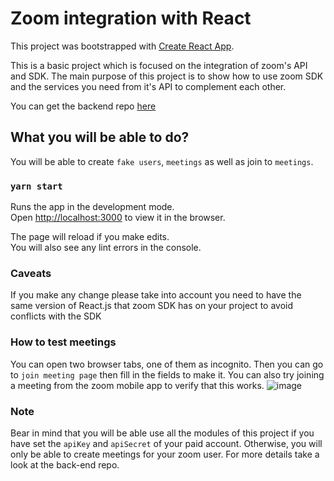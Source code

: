 # Zoom integration with React

This project was bootstrapped with [Create React App](https://github.com/facebook/create-react-app).

This is a basic project which is focused on the integration of zoom's API and SDK. The main purpose of this project is to show how to use zoom SDK and the services you need from it's API to complement each other.

You can get the backend repo [here](https://github.com/gianmaster/zoom-api-integration-nodejs)

## What you will be able to do?

You will be able to create `fake users`, `meetings` as well as join to `meetings`.

### `yarn start`

Runs the app in the development mode.\
Open [http://localhost:3000](http://localhost:3000) to view it in the browser.

The page will reload if you make edits.\
You will also see any lint errors in the console.

### Caveats

If you make any change please take into account you need to have the same version of React.js that zoom SDK has on your project to avoid conflicts with the SDK

### How to test meetings

You can open two browser tabs, one of them as incognito. Then you can go to `join meeting page` then fill in the fields to make it. You can also try joining a meeting from the zoom mobile app to verify that this works.
![image](https://user-images.githubusercontent.com/8931070/109753041-7f4a4880-7baf-11eb-9a9a-977fcfafb38e.png)

### Note

Bear in mind that you will be able use all the modules of this project if you have set the `apiKey` and `apiSecret` of your paid account. Otherwise, you will only be able to create meetings for your zoom user. For more details take a look at the back-end repo.
